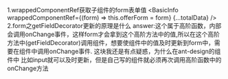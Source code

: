 1.wrappedComponentRef获取子组件的form表单值
	<BasicInfo wrappedComponentRef={(form) => this.offerForm = form} {...totalData} />
2.form之getFieldDecorator更新的原理是什么
answer:这个属于高阶函数，内部会调用onChange事件，这样form才会拿到这个高阶方法中的值,所以在这个高阶方法中(getFieldDecorator)调用组件，想要使组件中的值及时更新到form中，需要在组件中调用onChange事件. 这块我还是有点疑惑，为什么在ant-design的组件中 比如input就可以及时更新，但是自己写的组件就必须再次调用高阶函数中的onChange方法
